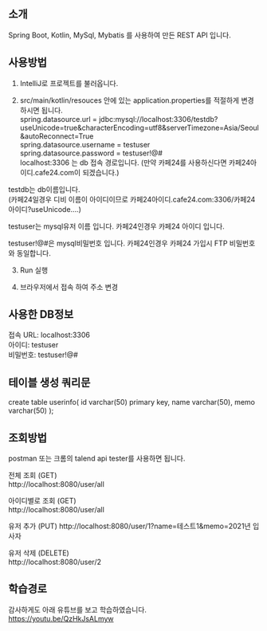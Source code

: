 ## 소개  
Spring Boot, Kotlin, MySql, Mybatis 를 사용하여 만든 REST API 입니다.   


## 사용방법
1. IntelliJ로 프로젝트를 불러옵니다.
  
2. src/main/kotlin/resouces 안에 있는 application.properties를 적절하게 변경하시면 됩니다.  
spring.datasource.url = jdbc:mysql://localhost:3306/testdb?useUnicode=true&characterEncoding=utf8&serverTimezone=Asia/Seoul&autoReconnect=True  
spring.datasource.username = testuser  
spring.datasource.password = testuser!@#  
localhost:3306 는 db 접속 경로입니다. 
(만약 카페24를 사용하신다면 카페24아이디.cafe24.com이 되겠습니다.)   
  
testdb는 db이름입니다.  
(카페24일경우 디비 이름이 아이디이므로 카페24아이디.cafe24.com:3306/카페24아이디?useUnicode....)  

testuser는 mysql유저 이름 입니다. 카페24인경우 카페24 아이디 입니다.
  
testuser!@#은 mysql비밀번호 입니다. 카페24인경우 카페24 가입시 FTP 비밀번호와 동일합니다. 

3. Run 실행

4. 브라우저에서 접속 하여 주소 변경

## 사용한 DB정보  
접속 URL: localhost:3306  
아이디: testuser  
비밀번호: testuser!@#  
  
## 테이블 생성 쿼리문  
create table userinfo(
	id varchar(50) primary key,
    name varchar(50),
    memo varchar(50)
);    
  

## 조회방법
postman 또는 크롬의 talend api tester를 사용하면 됩니다.   
  
전체 조회 (GET)  
http://localhost:8080/user/all
  
아이디별로 조회 (GET)  
http://localhost:8080/user/all
  
유저 추가 (PUT) 
http://localhost:8080/user/1?name=테스트1&memo=2021년 입사자 

유저 삭제 (DELETE)  
http://localhost:8080/user/2 


## 학습경로 
감사하게도 아래 유튜브를 보고 학습하였습니다.   
https://youtu.be/QzHkJsALmyw
